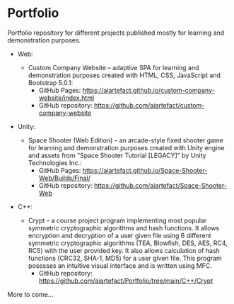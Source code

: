 # Portfolio
Portfolio repository for different projects published mostly for learning and demonstration purposes.

* Web:
	* Custom Company Website – adaptive SPA for learning and demonstration purposes created with HTML, CSS, JavaScript and Bootstrap 5.0.1:
		* GitHub Pages: https://aiartefact.github.io/custom-company-website/index.html
		* GitHub repository: https://github.com/aiartefact/custom-company-website

* Unity:
	* Space Shooter (Web Edition) – an arcade-style fixed shooter game for learning and demonstration purposes created with Unity engine and assets from "Space Shooter Tutorial \[LEGACY\]" by Unity Technologies Inc.:
		* GitHub Pages: https://aiartefact.github.io/Space-Shooter-Web/Builds/Final/
		* GitHub repository: https://github.com/aiartefact/Space-Shooter-Web

* C++:
	* Crypt – a course project program implementing most popular symmetric cryptographic algorithms and hash functions. It allows encryption and decryption of a user given file using 6 different symmetric cryptographic algorithms (TEA, Blowfish, DES, AES, RC4, RC5) with the user provided key. It also allows calculation of hash functions (CRC32, SHA-1, MD5) for a user given file. This program posesses an intuitive visual interface and is written using MFC.
		* GitHub repository: https://github.com/aiartefact/Portfolio/tree/main/C++/Crypt

More to come...

